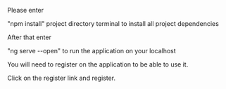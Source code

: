 Please enter

"npm install" project directory terminal to install all project dependencies

After that enter

"ng serve --open" to run the application on your localhost

You will need to register on the application to be able to use it.

Click on the register link and register.
